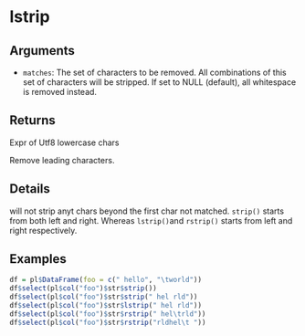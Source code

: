 # lstrip

## Arguments

- `matches`: The set of characters to be removed. All combinations of this set of characters will be stripped. If set to NULL (default), all whitespace is removed instead.

## Returns

Expr of Utf8 lowercase chars

Remove leading characters.

## Details

will not strip anyt chars beyond the first char not matched. `strip()` starts from both left and right. Whereas `lstrip()`and `rstrip()` starts from left and right respectively.

## Examples

```r
df = pl$DataFrame(foo = c(" hello", "\tworld"))
df$select(pl$col("foo")$str$strip())
df$select(pl$col("foo")$str$strip(" hel rld"))
df$select(pl$col("foo")$str$lstrip(" hel rld"))
df$select(pl$col("foo")$str$rstrip(" hel\trld"))
df$select(pl$col("foo")$str$rstrip("rldhel\t "))
```